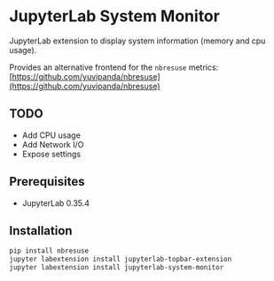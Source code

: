 # JupyterLab System Monitor

JupyterLab extension to display system information (memory and cpu usage).

Provides an alternative frontend for the `nbresuse` metrics: [https://github.com/yuvipanda/nbresuse](https://github.com/yuvipanda/nbresuse)

## TODO

- Add CPU usage
- Add Network I/O
- Expose settings

## Prerequisites

* JupyterLab 0.35.4

## Installation

```bash
pip install nbresuse
jupyter labextension install jupyterlab-topbar-extension
jupyter labextension install jupyterlab-system-monitor
```

